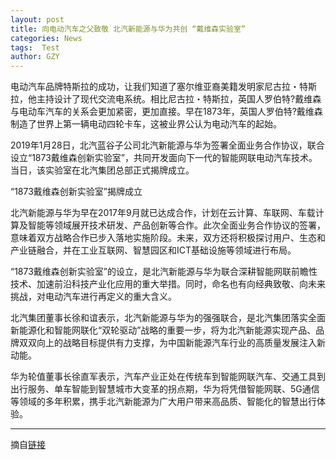 ```yaml
---
layout: post
title: 向电动汽车之父致敬 北汽新能源与华为共创 “戴维森实验室”
categories: News
tags:  Test
author: GZY
---
```


电动汽车品牌特斯拉的成功，让我们知道了塞尔维亚裔美籍发明家尼古拉・特斯拉，他主持设计了现代交流电系统。相比尼古拉・特斯拉，英国人罗伯特?戴维森与电动车汽车的关系会更加紧密，更加直接。早在1873年，英国人罗伯特?戴维森制造了世界上第一辆电动四轮卡车，这被业界公认为电动汽车的起始。

2019年1月28日，北汽蓝谷子公司北汽新能源与华为签署全面业务合作协议，联合设立“1873戴维森创新实验室”，共同开发面向下一代的智能网联电动汽车技术。当日，该实验室在北汽集团总部正式揭牌成立。

“1873戴维森创新实验室”揭牌成立

北汽新能源与华为早在2017年9月就已达成合作，计划在云计算、车联网、车载计算及智能等领域展开技术研发、产品创新等合作。此次全面业务合作协议的签署，意味着双方战略合作已步入落地实施阶段。未来，双方还将积极探讨用户、生态和产业链融合，并在工业互联网、智慧园区和ICT基础设施等领域进行布局。

“1873戴维森创新实验室”的设立，是北汽新能源与华为联合深耕智能网联前瞻性技术、加速前沿科技产业化应用的重大举措。同时，命名也有向经典致敬、向未来挑战，对电动汽车进行再定义的重大含义。

北汽集团董事长徐和谊表示，北汽新能源与华为的强强联合，是北汽集团落实全面新能源化和智能网联化“双轮驱动”战略的重要一步，将为北汽新能源实现产品、品牌双双向上的战略目标提供有力支撑，为中国新能源汽车行业的高质量发展注入新动能。

华为轮值董事长徐直军表示，汽车产业正处在传统车到智能网联汽车、交通工具到出行服务、单车智能到智慧城市大变革的拐点期，华为将凭借智能网联、5G通信等领域的多年积累，携手北汽新能源为广大用户带来高品质、智能化的智慧出行体验。

*****

摘自[链接](http://new.qq.com/omn/20190131/20190131A0BRVQ.html)